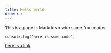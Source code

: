 ```yaml
---
title: Hello world
order: 1
---
```


This is a page in Markdown with some frontmatter

```
console.log('here is some code')
```

[here is a link](https://github.com/blockchaintp/training)
